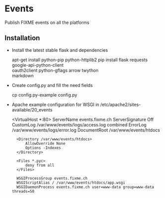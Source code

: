 Events
======

Publish FIXME events on all the platforms

Installation
------------

* Install the latest stable flask and dependencies

    apt-get install python-pip python-httplib2
    pip install flask requests google-api-python-client \
               oauth2client python-gflags arrow twython \
               markdown

* Create config.py and fill the need fields

    cp config.py-example config.py

* Apache example configuration for WSGI in /etc/apache2/sites-available/20_events

    <VirtualHost *:80>
        ServerName events.fixme.ch
        ServerSignature Off
        CustomLog /var/www/events/logs/access.log combined
        ErrorLog /var/www/events/logs/error.log
        DocumentRoot /var/www/events/htdocs

        <Directory /var/www/events/htdocs>
            AllowOverride None
            Options -Indexes
        </Directory>

        <Files *.pyc>
            deny from all
        </Files>

        WSGIProcessGroup events.fixme.ch
        WSGIScriptAlias / /var/www/events/htdocs/app.wsgi
        WSGIDaemonProcess events.fixme.ch user=www-data group=www-data threads=50
    </VirtualHost>

